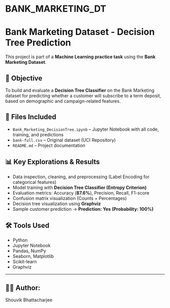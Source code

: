 # BANK_MARKETING_DT  
# Bank Marketing Dataset - Decision Tree Prediction  

This project is part of a **Machine Learning practice task** using the **Bank Marketing Dataset**.  

## 📌 Objective  

To build and evaluate a **Decision Tree Classifier** on the Bank Marketing dataset for predicting whether a customer will subscribe to a term deposit, based on demographic and campaign-related features.  

## 📁 Files Included  

- `Bank_Marketing_DecisionTree.ipynb` – Jupyter Notebook with all code, training, and predictions  
- `bank-full.csv` – Original dataset (UCI Repository)  
- `README.md` – Project documentation  

## 📊 Key Explorations & Results  

- Data inspection, cleaning, and preprocessing (Label Encoding for categorical features)  
- Model training with **Decision Tree Classifier (Entropy Criterion)**  
- Evaluation metrics: Accuracy (**87.6%**), Precision, Recall, F1-score  
- Confusion matrix visualization (Counts + Percentages)  
- Decision tree visualization using **Graphviz**  
- Sample customer prediction → **Prediction: Yes (Probability: 100%)**  

## 🛠️ Tools Used  

- Python  
- Jupyter Notebook  
- Pandas, NumPy  
- Seaborn, Matplotlib  
- Scikit-learn  
- Graphviz  

---  

## 🧑‍💻 Author:  
Shouvik Bhattacharjee  

